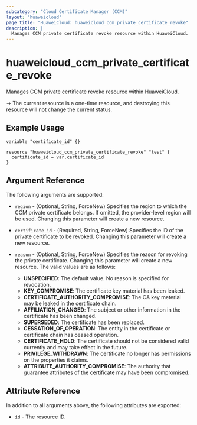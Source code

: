 ```yaml
---
subcategory: "Cloud Certificate Manager (CCM)"
layout: "huaweicloud"
page_title: "HuaweiCloud: huaweicloud_ccm_private_certificate_revoke"
description: |
  Manages CCM private certificate revoke resource within HuaweiCloud.
---
```


# huaweicloud_ccm_private_certificate_revoke

Manages CCM private certificate revoke resource within HuaweiCloud.

-> The current resource is a one-time resource, and destroying this resource will not change the current status.

## Example Usage

```hcl
variable "certificate_id" {}

resource "huaweicloud_ccm_private_certificate_revoke" "test" {
  certificate_id = var.certificate_id
}
```

## Argument Reference

The following arguments are supported:

* `region` - (Optional, String, ForceNew) Specifies the region to which the CCM private certificate belongs.
  If omitted, the provider-level region will be used. Changing this parameter will create a new resource.

* `certificate_id` - (Required, String, ForceNew) Specifies the ID of the private certificate to be revoked.
  Changing this parameter will create a new resource.

* `reason` - (Optional, String, ForceNew) Specifies the reason for revoking the private certificate.
  Changing this parameter will create a new resource.
  The valid values are as follows:
  + **UNSPECIFIED**: The default value. No reason is specified for revocation.
  + **KEY_COMPROMISE**: The certificate key material has been leaked.
  + **CERTIFICATE_AUTHORITY_COMPROMISE**: The CA key meterial may be leaked in the certificate chain.
  + **AFFILIATION_CHANGED**: The subject or other information in the certificate has been changed.
  + **SUPERSEDED**: The certificate has been replaced.
  + **CESSATION_OF_OPERATION**: The entity in the certificate or  certificate chain has ceased operation.
  + **CERTIFICATE_HOLD**: The certificate should not be considered valid currently and may take effect in the future.
  + **PRIVILEGE_WITHDRAWN**: The certificate no longer has permissions on the properties it claims.
  + **ATTRIBUTE_AUTHORITY_COMPROMISE**: The authority that guarantee attributes of the certificate may have been
    compromised.

## Attribute Reference

In addition to all arguments above, the following attributes are exported:

* `id` - The resource ID.
